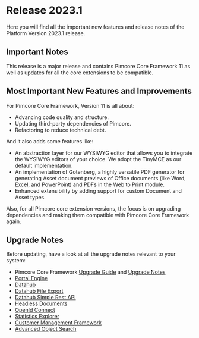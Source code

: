 # Release 2023.1

Here you will find all the important new features and release notes of the Platform Version 2023.1 release. 

## Important Notes
This release is a major release and contains Pimcore Core Framework 11 as well as updates for all the core extensions to be compatible. 

## Most Important New Features and Improvements
For Pimcore Core Framework, Version 11 is all about:
- Advancing code quality and structure.
- Updating third-party dependencies of Pimcore.
- Refactoring to reduce technical debt.

And it also adds some features like:
- An abstraction layer for our WYSIWYG editor that allows you to integrate the WYSIWYG editors of your choice.
  We adopt the TinyMCE as our default implementation.
- An implementation of Gotenberg, a highly versatile PDF generator for generating Asset document previews of Office documents (like Word, Excel, and PowerPoint) and PDFs in the Web to Print module.
- Enhanced extensibility by adding support for custom Document and Asset types. 

Also, for all Pimcore core extension versions, the focus is on upgrading dependencies and making them compatible with Pimcore Core Framework again.

## Upgrade Notes

Before updating, have a look at all the upgrade notes relevant to your system: 
- Pimcore Core Framework [Upgrade Guide](../../Pimcore/Installation_and_Upgrade/Updating_Pimcore/Preparing_for_V11) 
  and [Upgrade Notes](../../Pimcore/Installation_and_Upgrade/Upgrade_Notes/)
- [Portal Engine](../../Portal_Engine/Installation/Upgrade#upgrade-to-300)
- [Datahub](../../Datahub/Installation_and_Upgrade/Upgrade_Notes#160)
- [Datahub File Export](../../Datahub_File_Export/Installation/Upgrade#upgrade-to-200)
- [Datahub Simple Rest API](../../Datahub_Simple_Rest/Installation/Upgrade_Notes#v200)
- [Headless Documents](../../Headless_Documents/Installation/Upgrade#update-to-version-20)
- [OpenId Connect](../../OpenID_Connect/Upgrade_Notes#110)
- [Statistics Explorer](../../Statistics_Explorer/Installation_and_Configuration/Upgrade#upgrade-to-200)
- [Customer Management Framework](../../Customer_Management_Framework/Installation/Update#update-to-version-4)
- [Advanced Object Search](../../Advanced_Object_Search/Upgrade_Notes)
